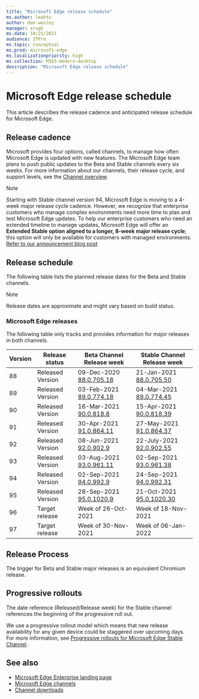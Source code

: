```yaml
---
title: "Microsoft Edge release schedule"
ms.author: leahtu
author: dan-wesley
manager: srugh
ms.date: 10/21/2021
audience: ITPro
ms.topic: conceptual
ms.prod: microsoft-edge
ms.localizationpriority: high
ms.collection: M365-modern-desktop
description: "Microsoft Edge release schedule"
---
```


# Microsoft Edge release schedule

This article describes the release cadence and anticipated release schedule for Microsoft Edge.

## Release cadence

Microsoft provides four options, called channels, to manage how often Microsoft Edge is updated with new features. The Microsoft Edge team plans to push public updates to the Beta and Stable channels every six weeks. For more information about our channels, their release cycle, and support levels, see the [Channel overview](./microsoft-edge-channels.md#channel-overview).

> [!NOTE]
> Starting with Stable channel version 94, Microsoft Edge is moving to a 4-week major release cycle cadence. However, we recognize that enterprise customers who manage complex environments need more time to plan and test Microsoft Edge updates. To help our enterprise customers who need an extended timeline to manage updates, Microsoft Edge will offer an **Extended Stable option aligned to a longer, 8-week major release cycle**; this option will only be available for customers with managed environments. [Refer to our announcement blog post](https://blogs.windows.com/msedgedev/2021/07/15/opt-in-extended-stable-release-cycle/)

## Release schedule

The following table lists the planned release dates for the Beta and Stable channels.

> [!NOTE]
> Release dates are approximate and might vary based on build status.

### Microsoft Edge releases

The following table only tracks and provides information for major releases in both channels.

| Version | Release status | Beta Channel<br>Release week | Stable Channel<br>Release week |
|---------|-----|------|--------|
| 88 | Released<br>Version | 09-Dec-2020<br>[88.0.705.18](/deployedge/microsoft-edge-relnote-archive-beta-channel#version-88070518-december-9) | 21-Jan-2021<br>[88.0.705.50](/deployedge/microsoft-edge-relnote-archive-stable-channel#version-88070550-january-21)|
| 89 | Released<br>Version | 03-Feb-2021<br>[89.0.774.18](/deployedge/microsoft-edge-relnote-beta-channel#version-89077423-february-8) | 04-Mar-2021<br>[89.0.774.45](/deployedge/microsoft-edge-relnote-stable-channel#version-89077445-march-4) |
| 90 | Released<br>Version | 16-Mar-2021<br>[90.0.818.8](/deployedge/microsoft-edge-relnote-beta-channel#version-9008188-march-16) | 15-Apr-2021<BR>[90.0.818.39](/deployedge/microsoft-edge-relnote-stable-channel#version-90081839-april-15) |
| 91 | Released<br>Version | 30-Apr-2021<br>[91.0.864.11](/deployedge/microsoft-edge-relnote-beta-channel#version-91086411-april-30) | 27-May-2021<BR>[91.0.864.37](/deployedge/microsoft-edge-relnote-stable-channel#version-91086437-may-27) |
| 92 | Released<br>Version | 08-Jun-2021<br>[92.0.902.9](/deployedge/microsoft-edge-relnote-beta-channel#version-9209029-june-08) | 22-July-2021<BR>[92.0.902.55](/deployedge/microsoft-edge-relnote-stable-channel#version-92090255-july-22) |
| 93 | Released<br>Version | 03-Aug-2021<br>[93.0.961.11](/deployedge/microsoft-edge-relnote-beta-channel#version-93096111-August-03) | 02-Sep-2021<BR>[93.0.961.38](/deployedge/microsoft-edge-relnote-stable-channel#version-93096138-September-02) |
| 94 | Released<br>Version | 02-Sep-2021<br>[94.0.992.9](/deployedge/microsoft-edge-relnote-beta-channel#version-9409929-September-02) | 24-Sep-2021<BR>[94.0.992.31](/deployedge/microsoft-edge-relnote-stable-channel#version-94099231-September-24) |
| 95 | Released<br>Version | 28-Sep-2021<br>[95.0.1020.9](/deployedge/microsoft-edge-relnote-beta-channel#version-95010209-September-28) | 21-Oct-2021<br>[95.0.1020.30](/deployedge/microsoft-edge-relnote-stable-channel#version-950102030-october-21) |
| 96 | Target release | Week of 26-Oct-2021 | Week of 18-Nov-2021 |
| 97 | Target release | Week of 30-Nov-2021 | Week of 06-Jan-2022 |

## Release Process

The trigger for Beta and Stable major releases is an equivalent Chromium release.

## Progressive rollouts

The date reference (Released/Release week) for the Stable channel references the beginning of the progressive roll out.

We use a progressive rollout model which means that new release availability for any given device could be staggered over upcoming days. For more information, see [Progressive rollouts for Microsoft Edge Stable Channel](/deployedge/microsoft-edge-update-progressive-rollout).

## See also

- [Microsoft Edge Enterprise landing page](https://aka.ms/EdgeEnterprise)
- [Microsoft Edge channels](/deployedge/microsoft-edge-channels)
- [Channel downloads](https://www.microsoft.com/edge/business/download)
